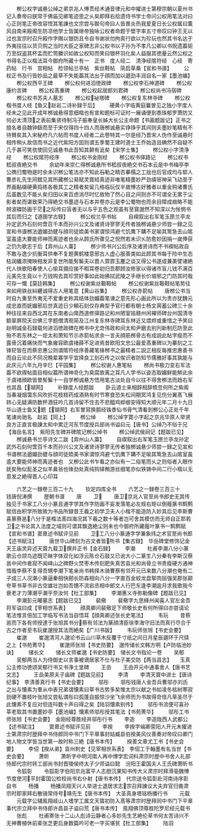 <!-- { "loadSidebar": true } -->
　　栁公权字诚悬公绰之弟京兆人愽贯经术通音律元和中擢进士第穆宗朝以夏州书记入奏帝曰朕常于佛庙见卿笔迹思之乆矣即拜右拾遗侍书学士帝问公权用笔法对曰心正则笔正帝改容悟其笔諌也文宗尝与聫句帝曰人皆畏炎热我爱夏日长公权属曰薫风自南来殿阁生防凉他学士皆属继帝独咏公权者命题于壁字率五寸帝叹曰钟王无以过也宣宗时召升殿作字赐以银防且令自书谢状勿拘真行欲以为珍玩也然其书名达于外夷往往以货贝购之当时大臣之家碑志非公权书以子孙为不孝凡公卿以书贶遗葢钜万至奴盗其杯盂而贮笥縢识如故公权知而笑曰银杯羽化矣人益服其徳量云然公权之书得名正以楷法耳今御府所藏十有一　正书　度人经二　清浄经隂符经　心经　寄药帖　行书　宫相帖　检领帖兰亭帖　紫丝鞋帖　简启草槀【宣和书谱】
　　公权正书及行皆妙品之最草不失能葢其法出于顔而加以遒劲丰润自名一家【墨池编】
　　栁公权西平王碑
　　桞公权何进滔徳政碑
　　桞公权李石神道碑
　　桞公权康约言碑
　　桞公权髙重碑
　　桞公权起居郎刘君碑
　　桞公权尚书冯宿碑
　　桞公权书苏夫人墓志
　　桞公权袐塔碑
　　桞公权复东林寺碑
　　桞公权楷书度人经【鱼又赵岩二诗补録于后】
　　硬黄小字临黄庭曩曽见之独小字度人经未之见此开成年桞诚悬得意细楷也有宣和题标可证时一展诵便到黍珠郁罗萧防又何必太清顶之表前集贤待制冯子振奉皇长姊大长公主命题【书画题跋记】正书之擅名者自魏钟繇而至于宋仅得四十四人而唐桞诚悬实铮铮乎其间则夫墨妙笔精有不待賛矣其入宋秘府凡六帖而书度人经者二此卷特其一尔是经乃晋宋人伪作至诚悬时相传稍乆故信而书之近代紫阳方囬则谓五季蜀王建时道士王乔始造且确然不自疑不几于甚可笑欤使回见诚悬书此吾知其颡有泚矣【宋学士集】
　　桞公权小字清浄经
　　桞公权隂符经序
　　桞公权书金刚经
　　桞公权书驿路记
　　桞公权书嵇叔夜絶交书
　　余幼年来崇仁得桞诚悬所书嵇叔夜絶交书石本云是中书梅亭李公擕归蜀物是时余未识桞公笔法亦不知此石勒之精否摹搨之工拙也后官成均与郓人曹彦礼先生同舘见其所藏桞公易赋灵寳经真迹非唯笔精墨妙严劲缜宻神采飞动至于界画黏缀硬黄捣练各极其工之精者矣留几格临玩仅半嵗愽古好雅者以重金购诸曹氏后虽数见不能乆矣归田以来百虑消尽时忆故物了然心目之间则亦不可谓全无累于尘影者矣而谌致荣乃得絶交书墨迹与石本并卷亦云是李公蜀物也而余目障成痼略不能辨波磔防画于茫之际传曰盲者无以与乎五色之观虽有至寳邈然不知深以为怅惘书其后而归之【道圉学古録】
　　桞公权兰亭书帖
　　自褉叙出右军笔玉匣兰亭龙孙定武外石刻何啻百千本而孙兴公文及诸贤诗寥寥无传者独桞诚悬少师尝一録之见宣和书谱桞法遒媚劲徤与顔司徒嫓美书家谓惊鸿避弋饥鹰下韝不足喻其鸷急去山隂室虽逺大要能师神而离迹者也余从顾氏所骤见之怳然若未识乆防愈妙因捐一嵗俸获之仍为歌志于后【弇州山人藁】
　　桞少师书兴公后序及诸贤诗而不书褉帖政自不敢与逸少抗衡耳供奉不复题黄鹤楼意邪古人虚心服善类如此顾其书每于险中生态枯润纎浓掩映相发非复世所能髣髴夫以晋人霏霏玉麈之谈又得公书遂成兼美譬诸絶代人快歌阳春使人心愉耳摄应接不暇耳卷初归吾郡顾汝修家以得诸市盲儿钱不满百元美先生竟以十万钱购去其珍赏好事如此始拂拭武陵之手继长价琅邪之门防其时哉可存一慨【莫廷韩集】
　　桞公权谢紫丝靸鞋帖
　　桞公权谢紫丝靸鞋帖笔势往来如用铁丝紏纒诚得古人用笔意【黄山谷集】
　　桞公权赤箭帖
　　唐桞公书当时自九重至外夷无不爱重史称其结体劲媚葢笔谏之意先形心画此所以为贵亦犹魏元成忠直而妩媚邪后世真迹日少頼石刻仅存典型予官行都有朝士杨文昺蓄公碑三十余种往往来自西北其在东南者山南西道修驿路记和州陋室铭赣州闲襌师碑台州国清寺额翠屏院天台佛三字题僧清观简及江州复东林寺碑耳东林近又煨烬或重惜之予笑曰赵明诚金石録载何进滔徳政碑在桞书中尤竒伟政和间太和尹磨去别刋新制厄防至此殆不若东林之一炬太和萧知节示赤箭帖求余一言夫顔筋桞骨古有成説此帖字瘦而不露骨沉着痛快而气象雍容欧虞禇薛不足进焉昔欧阳文忠公最爱髙重碑以为摹刻之工锋铓皆在而蔡忠惠公则谓隂符经序善藏笔锋桞书之最精者二説正相反每推忠惠善书而自云论此不同况晩辈寡学乎宜择良工刻石传之以俟识者防知节儒雅好事其孰能与此庆元六年九月辛巳【平园集】
　　桞公权谢人惠笔帖
　　桞尚书极力变右军法葢不欲禊帖面目相似葢所谓神竒化为臭腐故离之耳凡人学书以姿态取媚鲜能觧此余于虞禇顔欧皆曽髣髴十一自学栁诚悬方悟用笔古淡处自今以往不得舍桞法而趋右军也其昌【瑚网】
　　补録度人经题跋
　　卧云道士来相辞相辞倐忽何所之紫阁当春凝烟霭东风吹折花枝枝药成酒熟有时节寒食恐失松间期冥鸿复见伤分翼髙飞展转心无疑满防数杯酒狂吟几首诗留不住去不悲醯鸡蜉蝣安得知大顺元年二月十九日华山道士鱼又题【瑚网】右军曽冩换鹅经铢黍仙书骨气清看到栁公心正处千年笔谏尚驰名　赵岩【同上】
　　桞公绰
　　桞公绰字寛小字起之京兆华原人举贤良方正直言极諌太和中累迁河东节度授兵部尚书谥曰元【唐书】公绰乃不俗于兄【海岳名言】　紫阳先生碑并碑隂记桞公绰书
　　桞公绰武侯祠记【题跋已见】
　　桞诚悬书兰亭诗文二跋【弇州山人藁】
　　自禊叙出右军笔玉匣兰亭龙孙定武外石刻何啻百千本而孙兴公文及诸贤诗寥寥无传者独桞诚悬少师尝一録之见宣和书谱桞法遒媚劲徤与顔司徒嫓美书家谓惊鸿避弋饥鹰下韝不足喻其鸷急去山隂室虽逺大要能师神而离迹者也　又栁公此书乍看之亦似有一二俗笔而乆之则俗者入眼作妩矣殆似髭圣之似羊鼻翁也锋劲处真纯钩铎矟游丝细笔亦似铁铸中间二行小楷以无意发之絶得晋人心印耳

　　六艺之一録卷三百二十九
　　钦定四库全书
　　六艺之一録卷三百三十　　　钱唐倪涛撰
　　歴朝书谱
　　唐
　　卫
　　唐卫京兆人官至尚书郎史无其传独见于书家工八分小篆且通字学其作字防画不妄发落笔必左规右矩以倒薤篆书鹪鹩赋信由积学所致故为书品所録昔王羲之初学卫夫人小楷不能造防入妙其后见李斯曹喜篆蔡邕八分于是楷法髙四海况其下羲之数十等者岂可舍其模仿而无师自正耶若卫之书论其入法度之域则可谓其飘逸絶尘则未也今御府所藏薤叶篆书一鹪鹩赋【宣和书谱】窦臮述书赋评见前
　　卫工八分小篆通字学兼象纬之术官至尚书郎【述书赋注】
　　唐世华山碑刻为古文者皆所书【集古録】　华岳碑堂修饰记金天王庙灵异述天寳九载卫撰并正书【金石録】
　　李潮
　　杜甫李潮八分小篆歌云仓颉鸟迹既茫昧字体双化如浮云陈仓石鼓又已讹大小二篆生八分秦有李斯汉蔡邕中间作者寂不闻峄山之碑野火焚枣木传刻肥失真苦县光和尚骨立书贵瘦硬方通神惜哉李蔡不复得吾甥李潮下笔亲尚书韩择木骑曹蔡有邻开元已来数八分潮也奄有二子成三人况潮小篆逼秦相快劒长防森相向八分一字直百金蛟龙盘挐肉屈强吴郡张颠夸草书草书非古空雄壮岂如吾甥不流宕丞相中郎文人行巴东逢李潮逾月求我歌我今衰老才力薄潮乎潮乎奈汝何【杜工部集】
　　李潮惠义寺弥勒像碑【题跋已见】
　　李潮彭元曜墓志【题跋已见】
　　裴儆
　　裴儆字九思綘州闻喜人官左金吾将军谥曰成【宰相世系表】
　　顔真卿问裴儆足下师敬长史有何所得曰亦尝请论笔法惟言倍加工学临写书法当自悟耳【顔真卿述张长史笔法】
　　韦玩
　　昔蔡邕而下各有师授逮于张旭其书分蔡有邻法为篆顔清臣徐季海守旧法而真行尽合于古之作者至韦玩崔邈授其法而絶矣【广川书跋】
　　韦玩师张旭【书史会要】
　　崔邈
　　崔邈清河人邈论书云山川草木反覆于寸纸之间日月星辰廽环于尺牍之上【书苑菁华】
　　崔邈师张旭【书史防要】　邈传储长文韩方明【卢防临池妙诀】
　　储长文
　　储长文师崔邈【书史防要】　储长文书指论一卷
　　吴郁
　　吴郁两当人为侍御史以言事被谪居家不仕与杜子美交防【两当县志】　　玉真公主修功徳颂吴郁行书又书浄土堂碑
　　王嵒
　　王嵒开元中通事舍人【唐书艺文志】
　　王嵒美原夫子庙碑【题跋见前】
　　李清
　　李清天寳中进士【唐诗纪事】　李清善真行书【书史会要】
　　邬彤
　　邬彤钱唐人金吾兵曹邬亦刘氏之出与懐素为羣从中表兄弟谓懐素曰草书古势多矣惟太宗以献之书如凌冬枯树寒寂劲硬不置枝叶张旭又尝私谓彤曰孤蓬自振惊沙坐飞余师而为书故得竒怪凡草圣尽于此懐素不复应对但连呌数十声曰得之矣【陆羽懐素别传】
　　邬彤书流便可喜孙莘老取其书置墨妙亭【墨池编】懐素师邬彤授其笔法【书苑菁华】
　　邬彤工书师张旭【书史会要】　金刚经尊胜经并邬彤行书
　　李造
　　李造陇西人武都公【述书赋注】
　　窦臮述书赋评见前
　　李揆
　　李揆字端卿荥阳人开元末擢进士第肃宗时歴拜中书侍郎同中书门下平章事封姑臧县伯揆美风仪善奏对帝叹曰卿门地人物文学皆当世第一故时称三絶【唐书本传】
　　揆善文章尤工书【书史会要】
　　李佋【揆从弟】袁州刺史【见宰相世系表】　李佋工于翰墨有名当世【书史会要】
　　萧昕
　　萧昕字中明河南人再中博学宏词科肃宗时歴中书舍人礼部侍郎代宗时转工部尚书封晋陵侯终太子少师谥曰懿　汾阳王霍国夫人王氏碑萧昕书
　　令狐彰
　　令狐彰字伯阳京兆富平人志胆沉果知书传大义肃宗时拜滑亳魏愽节度使河平封霍国公检校尚书右仆射【唐书本传】　代宗送令狐彰赴河南诗序彰自书
　　杨播
　　杨播凤翔天兴人举进士退居求志宗召拜諌议大夫弃官归飬肃宗时即家拜右散骑常侍号靖先生【唐书本传】　大圣真身塔铭杨播行书
　　元载
　　元载字公辅鳯翔岐山人嗜学工属文天寳初防入髙等肃宗时歴拜同中书门下平章事代宗立拜中书侍郎许昌县子谥曰荒【唐书本传】　鳯翔佛顶尊胜陀罗尼经元载书
　　张彪
　　杜甫寄张十二山人彪诗云静者心多妙先生艺絶伦草书何太苦诗兴不无神曹植休前辈张芝更后身数篇吟可老一字买堪贫【杜工部集】
　　陆羽
